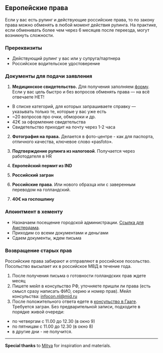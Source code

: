 ## Европейские права
Если у вас есть рулинг и действующие российские права, то по закону права можно обменять в любой момент действия рулинга.
На практике, если обменивать более чем через 6 месяцев после переезда, могут возникнуть сложности.

### Пререквизиты
* Действующий рулинг у вас или у супруга/партнера
* Российское водительское удостоверение

### Документы для подачи заявления
1. **Медицинское свидетельство.** Для получения заполняем [форму](https://mijn.cbr.nl/en/MedicalDeclaration/ExchangeBr). Eсли у вас цель быстро и без вопросов обменять права — на всё отвечаете НЕТ!
* В списке категорий, для которых запрашиваете справку — указывать только те, которые у вас уже есть
* ~20 вопросов про очки, обмороки и др.
* 42€ за оформление свидетельства
* Свидетельство приходит на почту через 1-2 часа

2. **Фотография на права.** Делается в фото-центре - как для паспорта, отличного качества, ключевое слово «pasfoto».

3. **Подтверждение рулинга из налоговой**. Получается через работодателя в HR

4. **Европейский пермит из IND**

5. **Российский загран**

6. **Российские права**. Или нового образца или с заверенным переводом на голландский.

7. **40€ на госпошлину**

### Апоинтмент в хементу

* Назначаем посещение городской администрации. [Ссылка для Амстердама](https://www.amsterdam.nl/en/contact-information/appointment/).
* Приходим со всеми документами и деньгами
* Сдаем документы, ждем письма

### Возвращение старых прав
Российские права забирают и отправляют в российское посольство. Посольство высылает их в российское МВД в течение года.

1. После получения письма о готовности голландских прав ждете месяц
2. Пишете мейл в консульство РФ, уточняете пришли ли права (есть смысл сразу написать ФИО, серию и номер прав). Мейл консульства: infocon.nl@mid.ru
3. После положительного ответа едете в [консульство в Гааге](https://netherlands.mid.ru/konsul-skie-voprosy). Требуется загран. Без предварительной записи, подходите в порядке живой очереди:
* по четвергам с 11.00 до 12.30 (в окно 9)
* по пятницам с 11.00 до 12.30 (в окно 8)
* в другие дни - не получится.

----
**Special thanks** to [Mitya](https://t.me/mityas_life) for inspiration and materials. 
